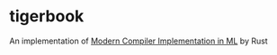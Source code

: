 # tigerbook

An implementation of [Modern Compiler Implementation in ML](https://www.cs.princeton.edu/~appel/modern/ml/) by Rust

